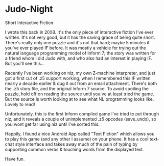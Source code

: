 # Judo-Night

Short Interactive Fiction

I wrote this back in 2008. It's the only piece of interactive fiction I've ever written. It's not very good, but it has the saving grace of being quite short.
There's really only one puzzle and it's not that hard; maybe 5 minutes if you've ever played IF before. It was mostly a vehicle for trying out the natural language programming model of Inform 7; the story was written for a friend whom I did Judo with, and who also had an interest in playing IF. But you'll see this...

Recently I've been working on niz, my own Z-machine interpreter, and just got a first cut of .z5 support working, when I remembered this IF written nearly a decade earlier & dug it out from an email attachment. There's both the .z5 story file, and the original Inform 7 source. To avoid spoiling the puzzle, hold off on reading the source until you've at least tried the game. But the source is worth looking at to see what NL programming looks like. Lovely to read!

Unfortunately, this is the first Inform compiled game I've tried to put through niz, and it reveals a couple of unimplemented .z5 opcodes (save_undo), so you wont get far using niz until I've sorted this.

Happily, I found a nice Android App called "Text Fiction" which allows you to play this game (and any other I assume) on your phone. It has a cool text-chat style interface and takes away much of the pain of typing by supporting common verbs & touching words from the displayed text.

Have fun.
